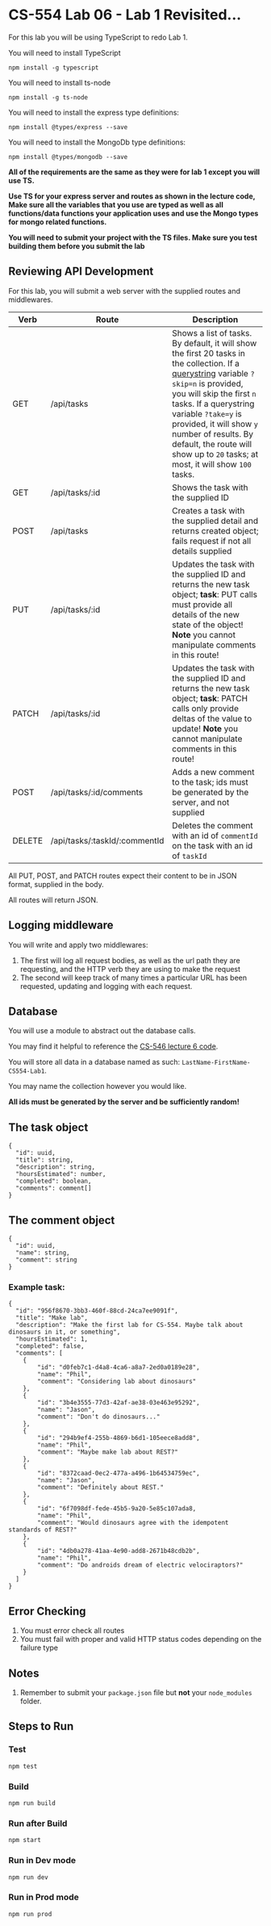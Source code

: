 # CS-554 Lab 06 - Lab 1 Revisited...

For this lab you will be using TypeScript to redo Lab 1.

You will need to install TypeScript 

`npm install -g typescript`

You will need to install ts-node

`npm install -g ts-node`

You will need to install the express type definitions:

`npm install @types/express --save`

 You will need to install the MongoDb type definitions:

`npm install @types/mongodb --save`

**All of the requirements are the same as they were for lab 1 except you will use TS.**

**Use TS for your express server and routes as shown in the lecture code, Make sure all the variables that you use are typed as well as all functions/data functions your application uses and use the Mongo types for mongo related functions.**

**You will need to submit your project with the TS files. Make sure you test building them before you submit the lab**

## Reviewing API Development

For this lab, you will submit a web server with the supplied routes and middlewares.

| Verb | Route | Description |
| --- | --- | --- |
| GET | /api/tasks | Shows a list of tasks. By default, it will show the first 20 tasks in the collection. If a [querystring](http://expressjs.com/en/api.html#req.query) variable `?skip=n` is provided, you will skip the first `n` tasks. If a querystring variable `?take=y` is provided, it will show `y` number of results. By default, the route will show up to `20` tasks; at most, it will show `100` tasks. |
| GET | /api/tasks/:id | Shows the task with the supplied ID |
| POST | /api/tasks | Creates a task with the supplied detail and returns created object; fails request if not all details supplied |
| PUT | /api/tasks/:id | Updates the task with the supplied ID and returns the new task object; **task**: PUT calls must provide all details of the new state of the object! **Note** you cannot manipulate comments in this route! |
| PATCH | /api/tasks/:id | Updates the task with the supplied ID and returns the new task object; **task**: PATCH calls only provide deltas of the value to update! **Note** you cannot manipulate comments in this route! |
| POST | /api/tasks/:id/comments | Adds a new comment to the task; ids must be generated by the server, and not supplied |
| DELETE | /api/tasks/:taskId/:commentId | Deletes the comment with an id of `commentId` on the task with an id of `taskId` |

All PUT, POST, and PATCH routes expect their content to be in JSON format, supplied in the body.

All routes will return JSON.

## Logging middleware

You will write and apply two middlewares:

1. The first will log all request bodies, as well as the url path they are requesting, and the HTTP verb they are using to make the request
2. The second will keep track of many times a particular URL has been requested, updating and logging with each request.

## Database

You will use a module to abstract out the database calls.

You may find it helpful to reference the [CS-546 lecture 6 code](https://github.com/Stevens-CS546/CS-546-WS-Summer-1/tree/master/Lecture%20Code/lecture_06).

You will store all data in a database named as such: `LastName-FirstName-CS554-Lab1`.

You may name the collection however you would like.

**All ids must be generated by the server and be sufficiently random!**

## The task object

```none
{
  "id": uuid,
  "title": string,
  "description": string,
  "hoursEstimated": number,
  "completed": boolean,
  "comments": comment[]
}
```

## The comment object

```none
{
  "id": uuid,
  "name": string,
  "comment": string
}
```

### Example task:

```none
{
  "id": "956f8670-3bb3-460f-88cd-24ca7ee9091f",
  "title": "Make lab",
  "description": "Make the first lab for CS-554. Maybe talk about dinosaurs in it, or something",
  "hoursEstimated": 1,
  "completed": false,
  "comments": [
    {
        "id": "d0feb7c1-d4a8-4ca6-a8a7-2ed0a0189e28",
        "name": "Phil",
        "comment": "Considering lab about dinosaurs"
    },
    {
        "id": "3b4e3555-77d3-42af-ae38-03e463e95292",
        "name": "Jason",
        "comment": "Don't do dinosaurs..."
    },
    {
        "id": "294b9ef4-255b-4869-b6d1-105eece8add8",
        "name": "Phil",
        "comment": "Maybe make lab about REST?"
    },
    {
        "id": "8372caad-0ec2-477a-a496-1b64534759ec",
        "name": "Jason",
        "comment": "Definitely about REST."
    },
    {
        "id": "6f7098df-fede-45b5-9a20-5e85c107ada8,
        "name": "Phil",
        "comment": "Would dinosaurs agree with the idempotent standards of REST?"
    },
    {
        "id": "4db0a278-41aa-4e90-add8-2671b48cdb2b",
        "name": "Phil",
        "comment": "Do androids dream of electric velociraptors?"
    }
  ]
}
```

## Error Checking

1. You must error check all routes
2. You must fail with proper and valid HTTP status codes depending on the failure type

## Notes

1. Remember to submit your `package.json` file but **not** your `node_modules` folder.

## Steps to Run

### Test

`npm test`

### Build

`npm run build`

### Run after Build

`npm start`

### Run in Dev mode

`npm run dev`

### Run in Prod mode

`npm run prod`
